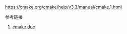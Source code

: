 

https://cmake.org/cmake/help/v3.3/manual/cmake.1.html



参考链接

1. [cmake doc](https://cmake.org/cmake/help/v3.13/command/if.html)

